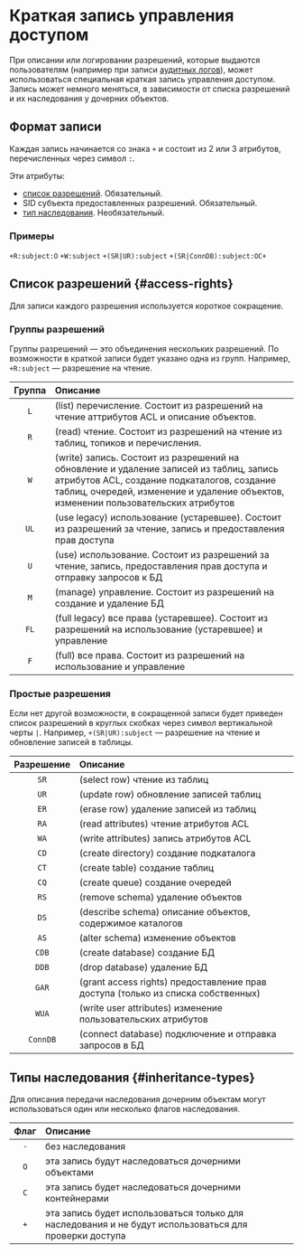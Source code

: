 # Краткая запись управления доступом

При описании или логировании разрешений, которые выдаются пользователям (например при записи [аудитных логов](./audit-log.md)), может использоваться специальная краткая запись управления доступом. Запись может немного меняться, в зависимости от списка разрешений и их наследования у дочерних объектов.

## Формат записи

Каждая запись начинается со знака `+` и состоит из 2 или 3 атрибутов, перечисленных через символ `:`.

Эти атрибуты:

- [список разрешений](#access-rights). Обязательный.
- SID субъекта предоставленных разрешений. Обязательный.
- [тип наследования](#inheritance-types). Необязательный.

### Примеры

`+R:subject:O`
`+W:subject`
`+(SR|UR):subject`
`+(SR|ConnDB):subject:OC+`

## Список разрешений {#access-rights}

Для записи каждого разрешения используется короткое сокращение.

### Группы разрешений

Группы разрешений — это объединения нескольких разрешений. По возможности в краткой записи будет указано одна из групп.
Например, `+R:subject` — разрешение на чтение.

| Группа | Описание                                                                                                                                                                                                                      |
|:------:|:------------------------------------------------------------------------------------------------------------------------------------------------------------------------------------------------------------------------------|
|  `L`   | (list) перечисление. Состоит из разрешений на чтение аттрибутов ACL и описание объектов.                                                                                                                                      |
|  `R`   | (read) чтение. Состоит из разрешений на чтение из таблиц, топиков и перечисления.                                                                                                                                             |
|  `W`   | (write) запись. Состоит из разрешений на обновление и удаление записей из таблиц, запись атрибутов ACL, создание подкаталогов, создание таблиц, очередей, изменение и удаление объектов, изменении пользовательских атрибутов |
|  `UL`  | (use legacy) использование (устаревшее). Состоит из разрешений за чтение, запись и предоставления прав доступа                                                                                                                |
|  `U`   | (use) использование. Состоит из разрешений за чтение, запись, предоставления прав доступа и отправку запросов к БД                                                                                                            |
|  `M`   | (manage) управление. Состоит из разрешений на создание и удаление БД                                                                                                                                                          |
|  `FL`  | (full legacy) все права (устаревшее). Состоит из разрешений на использование (устаревшее) и управление                                                                                                                        |
|  `F`   | (full) все права. Состоит из разрешений на использование и управление                                                                                                                                                         |

### Простые разрешения

Если нет другой возможности, в сокращенной записи будет приведен список разрешений в круглых скобках через символ вертикальной черты `|`.
Например, `+(SR|UR):subject` — разрешение на чтение и обновление записей в таблицы.

| Разрешение | Описание                                                                         |
|:----------:|:---------------------------------------------------------------------------------|
|    `SR`    | (select row) чтение из таблиц                                                    |
|    `UR`    | (update row) обновление записей таблиц                                           |
|    `ER`    | (erase row) удаление записей из таблиц                                           |
|    `RA`    | (read attributes) чтение атрибутов ACL                                           |
|    `WA`    | (write attributes) запись атрибутов ACL                                          |
|    `CD`    | (create directory) создание подкаталога                                          |
|    `CT`    | (create table) создание таблиц                                                   |
|    `CQ`    | (create queue) создание очередей                                                 |
|    `RS`    | (remove schema) удаление объектов                                                |
|    `DS`    | (describe schema) описание объектов, содержимое каталогов                        |
|    `AS`    | (alter schema) изменение объектов                                                |
|   `CDB`    | (create database) создание БД                                                    |
|   `DDB`    | (drop database) удаление БД                                                      |
|   `GAR`    | (grant access rights) предоставление прав доступа (только из списка собственных) |
|   `WUA`    | (write user attributes) изменение пользовательских атрибутов                     |
|  `ConnDB`  | (connect database) подключение и отправка запросов в БД                          |

## Типы наследования {#inheritance-types}

Для описания передачи наследования дочерним объектам могут использоваться один или несколько флагов наследования.

| Флаг  | Описание                                                                                               |
|:-----:|:-------------------------------------------------------------------------------------------------------|
|  `-`  | без наследования                                                                                       |
|  `O`  | эта запись будут наследоваться дочерними объектами                                                     |
|  `C`  | эта запись будет наследоваться дочерними контейнерами                                                  |
|  `+`  | эта запись будет использоваться только для наследования и не будут использоваться для проверки доступа |
